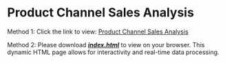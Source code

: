 # Product Channel Sales Analysis

Method 1: Click the link to view: [Product Channel Sales Analysis](https://lai-ai-bi-ci.github.io/Product_Channel_Sales_Analysis/)

Method 2: Please download **<u>*index.html*</u>** to view on your browser. This dynamic HTML page allows for interactivity and real-time data processing.

<!--Click the link to view: [Sales Dash.html](https://htmlpreview.github.io/?https://lai-ai-bi-ci.github.io/SalesDash/docs/Sales-Dash-Demo.html)-->
